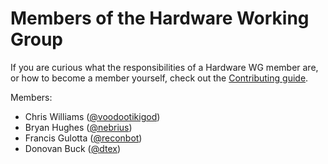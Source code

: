 Members of the Hardware Working Group
=====================================

If you are curious what the responsibilities of a Hardware WG member are, or how to become a member yourself, check out the [Contributing guide](./CONTRIBUTING.md).

Members:
- Chris Williams ([@voodootikigod](https://github.com/voodootikigod))
- Bryan Hughes  ([@nebrius](https://github.com/nebrius/))
- Francis Gulotta ([@reconbot](https://github.com/reconbot/))
- Donovan Buck ([@dtex](https://github.com/dtex/))
